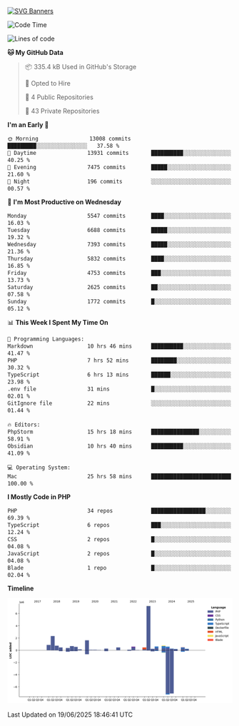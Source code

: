[![SVG Banners](https://svg-banners.vercel.app/api?type=glitch&text1=Gere_Lajos%F0%9F%92%BB&width=800&height=400)](https://github.com/Akshay090/svg-banners)

<!--START_SECTION:waka-->
![Code Time](http://img.shields.io/badge/Code%20Time-2%2C602%20hrs%2012%20mins-blue)

![Lines of code](https://img.shields.io/badge/From%20Hello%20World%20I%27ve%20Written-19.8%20million%20lines%20of%20code-blue)

**🐱 My GitHub Data** 

> 📦 335.4 kB Used in GitHub's Storage 
 > 
> 💼 Opted to Hire
 > 
> 📜 4 Public Repositories 
 > 
> 🔑 43 Private Repositories 
 > 
**I'm an Early 🐤** 

```text
🌞 Morning                13008 commits       █████████░░░░░░░░░░░░░░░░   37.58 % 
🌆 Daytime                13931 commits       ██████████░░░░░░░░░░░░░░░   40.25 % 
🌃 Evening                7475 commits        █████░░░░░░░░░░░░░░░░░░░░   21.60 % 
🌙 Night                  196 commits         ░░░░░░░░░░░░░░░░░░░░░░░░░   00.57 % 
```
📅 **I'm Most Productive on Wednesday** 

```text
Monday                   5547 commits        ████░░░░░░░░░░░░░░░░░░░░░   16.03 % 
Tuesday                  6688 commits        █████░░░░░░░░░░░░░░░░░░░░   19.32 % 
Wednesday                7393 commits        █████░░░░░░░░░░░░░░░░░░░░   21.36 % 
Thursday                 5832 commits        ████░░░░░░░░░░░░░░░░░░░░░   16.85 % 
Friday                   4753 commits        ███░░░░░░░░░░░░░░░░░░░░░░   13.73 % 
Saturday                 2625 commits        ██░░░░░░░░░░░░░░░░░░░░░░░   07.58 % 
Sunday                   1772 commits        █░░░░░░░░░░░░░░░░░░░░░░░░   05.12 % 
```


📊 **This Week I Spent My Time On** 

```text
💬 Programming Languages: 
Markdown                 10 hrs 46 mins      ██████████░░░░░░░░░░░░░░░   41.47 % 
PHP                      7 hrs 52 mins       ████████░░░░░░░░░░░░░░░░░   30.32 % 
TypeScript               6 hrs 13 mins       ██████░░░░░░░░░░░░░░░░░░░   23.98 % 
.env file                31 mins             █░░░░░░░░░░░░░░░░░░░░░░░░   02.01 % 
GitIgnore file           22 mins             ░░░░░░░░░░░░░░░░░░░░░░░░░   01.44 % 

🔥 Editors: 
PhpStorm                 15 hrs 18 mins      ███████████████░░░░░░░░░░   58.91 % 
Obsidian                 10 hrs 40 mins      ██████████░░░░░░░░░░░░░░░   41.09 % 

💻 Operating System: 
Mac                      25 hrs 58 mins      █████████████████████████   100.00 % 
```

**I Mostly Code in PHP** 

```text
PHP                      34 repos            █████████████████░░░░░░░░   69.39 % 
TypeScript               6 repos             ███░░░░░░░░░░░░░░░░░░░░░░   12.24 % 
CSS                      2 repos             █░░░░░░░░░░░░░░░░░░░░░░░░   04.08 % 
JavaScript               2 repos             █░░░░░░░░░░░░░░░░░░░░░░░░   04.08 % 
Blade                    1 repo              █░░░░░░░░░░░░░░░░░░░░░░░░   02.04 % 
```



**Timeline**

![Lines of Code chart](https://raw.githubusercontent.com/gere-lajos/gere-lajos/main/assets/bar_graph.png)


 Last Updated on 19/06/2025 18:46:41 UTC
<!--END_SECTION:waka-->
